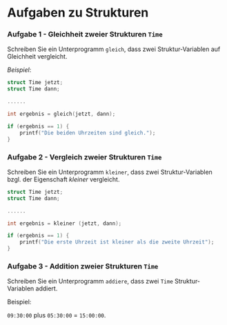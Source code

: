 # Aufgaben zu Strukturen

### Aufgabe 1 - Gleichheit zweier Strukturen `Time`

Schreiben Sie ein Unterprogramm `gleich`,
dass zwei Struktur-Variablen auf Gleichheit vergleicht.

*Beispiel*:

```cpp
struct Time jetzt; 
struct Time dann;

......

int ergebnis = gleich(jetzt, dann);

if (ergebnis == 1) {
    printf("Die beiden Uhrzeiten sind gleich.");
}
```

### Aufgabe 2 - Vergleich zweier Strukturen `Time`

Schreiben Sie ein Unterprogramm `kleiner`,
dass zwei Struktur-Variablen bzgl. der Eigenschaft *kleiner* vergleicht.

```cpp
struct Time jetzt; 
struct Time dann;

......

int ergebnis = kleiner (jetzt, dann);

if (ergebnis == 1) {
    printf("Die erste Uhrzeit ist kleiner als die zweite Uhrzeit");
}
```

### Aufgabe 3 - Addition zweier Strukturen `Time`

Schreiben Sie ein Unterprogramm `addiere`,
dass zwei `Time` Struktur-Variablen addiert.

Beispiel:

`09:30:00` plus `05:30:00` = `15:00:00`.


